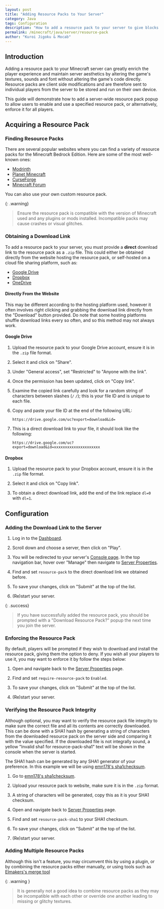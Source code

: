 ```yaml
---
layout: post
title: "Adding Resource Packs to Your Server"
category: Java
tags: Configuration
description: "How to add a resource pack to your server to give blocks and textures a new look and feel."
permalink: /minecraft/java/server/resource-pack
author: "Kuroi Jigoku & Mocab"
---
```


## Introduction

Adding a resource pack to your Minecraft server can greatly enrich the player experience and maintain server aesthetics by altering the game's textures, sounds and font without altering the game's code directly. Resource packs are client side modifications and are therefore sent to individual players from the server to be stored and run on their own device.

This guide will demonstrate how to add a server-wide resource pack popup to allow users to enable and use a specified resource pack, or alternatively, enforce it for all players.

## Acquiring a Resource Pack

### Finding Resource Packs

There are several popular websites where you can find a variety of resource packs for the Minecraft Bedrock Edition. Here are some of the most well-known ones:

-   [Modrinth](https://modrinth.com/resourcepacks "Modrinth is a platform tailored for Minecraft players and mod developers, offering a curated selection of mods, texture packs, and community content.")
-   [Planet Minecraft](https://www.planetminecraft.com/ "A community-driven platform where users share various Minecraft content, including resource packs")
-   [CurseForge](https://curseforge.com/minecraft/texture-packs/ "Known for hosting mods and addons for games, including Minecraft. It features a wide range of resource packs for Java Edition.")
-   [Minecraft Forum](https://www.minecraftforum.net/forums/mapping-and-modding-java-edition/resource-packs "A longstanding community forum where players discuss and share Minecraft-related content, including resource packs.")

You can also use your own custom resource pack.

{: .warning}

> Ensure the resource pack is compatible with the version of Minecraft used and any plugins or mods installed. Incompatible packs may cause crashes or visual glitches.

### Obtaining a Download Link

To add a resource pack to your server, you must provide a **direct** download link to the resource pack as a `.zip` file. This could either be obtained directly from the website hosting the resource pack, or self-hosted on a cloud file sharing platform, such as:

-   [Google Drive](https://www.google.com/drive/)
-   [Dropbox](https://www.dropbox.com/)
-   [OneDrive](https://onedrive.live.com/about/en-gb/)

#### Directly From the Website

This may be different according to the hosting platform used, however it often involves right clicking and grabbing the download link directly from the "Download" button provided. Do note that some hosting platforms shuffle download links every so often, and so this method may not always work.

#### Google Drive

1. Upload the resource pack to your Google Drive account, ensure it is in the `.zip` file format.

2. Select it and click on "Share".

3. Under "General access", set "Restricted" to "Anyone with the link".

4. Once the permission has been updated, click on "Copy link".

5. Examine the copied link carefully and look for a random string of characters between slashes (`/` `/`); this is your file ID and is unique to each file.

6. Copy and paste your file ID at the end of the following URL:

    ```
    https://drive.google.com/uc?export=download&id=
    ```

7. This is a direct download link to your file, it should look like the following:

    ```
    https://drive.google.com/uc?export=download&id=xxxxxxxxxxxxxxxxxxxxx
    ```

#### Dropbox

1. Upload the resource pack to your Dropbox account, ensure it is in the `.zip` file format.

2. Select it and click on "Copy link".

3. To obtain a direct download link, add the end of the link replace `dl=0` with `dl=1`.

## Configuration

### Adding the Download Link to the Server

1. Log in to the [Dashboard](https://client.falixnodes.net/).

2. Scroll down and choose a server, then click on "Play".

3. You will be redirected to your server's [Console page](https://client.falixnodes.net/server/console). In the top navigation bar, hover over "Manage" then navigate to [Server Properties](https://client.falixnodes.net/server/properties).

4. Find and set `resource-pack` to the direct download link we obtained before.

5. To save your changes, click on "Submit" at the top of the list.

6. (Re)start your server.

{: .success}

> If you have successfully added the resource pack, you should be prompted with a "Download Resource Pack?" popup the next time you join the server.

### Enforcing the Resource Pack

By default, players will be prompted if they wish to download and install the resource pack, giving them the option to deny. If you wish all your players to use it, you may want to enforce it by follow the steps below:

1. Open and navigate back to the [Server Properties](https://client.falixnodes.net/server/properties) page.

2. Find and set `require-resource-pack` to `Enabled`.

3. To save your changes, click on "Submit" at the top of the list.

4. (Re)start your server.

### Verifying the Resource Pack Integrity

Although optional, you may want to verify the resource pack file integrity to make sure the correct file and all its contents are correctly downloaded. This can be done with a SHA1 hash by generating a string of characters from the downloaded resource pack on the server side and comparing it with the value specified. If the downloaded file is not integrally sound, a yellow "Invalid sha1 for resource-pack-sha1" text will be shown in the console when the server is started.

The SHA1 hash can be generated by any SHA1 generator of your preference. In this example we will be using [emn178's sha1checksum](https://emn178.github.io/online-tools/sha1_checksum.html).

1. Go to [emn178's sha1checksum](https://emn178.github.io/online-tools/sha1_checksum.html).

2. Upload your resource pack to website, make sure it is in the `.zip` format.

3. A string of characters will be generated, copy this as it is your SHA1 checksum.

4. Open and navigate back to [Server Properties](https://client.falixnodes.net/server/properties) page.

5. Find and set `resource-pack-sha1` to your SHA1 checksum.

6. To save your changes, click on "Submit" at the top of the list.

7. (Re)start your server.

### Adding Multiple Resource Packs

Although this isn't a feature, you may circumvent this by using a plugin, or by combining the resource packs either manually, or using tools such as [Elmakers's merge tool](https://merge.elmakers.com/)

{: .warning }

> It is generally not a good idea to combine resource packs as they may be incompatible with each other or override one another leading to missing or glitchy textures.
